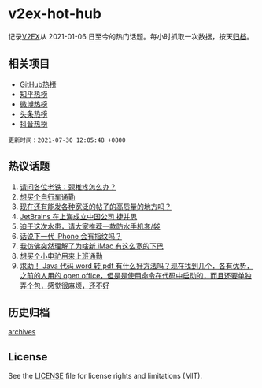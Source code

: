 # v2ex-hot-hub

 记录[V2EX](https://www.v2ex.com/)从 2021-01-06 日至今的热门话题。每小时抓取一次数据，按天[归档](archives)。
 
 ## 相关项目

- [GitHub热榜](https://github.com/snaildev/github-hot-hub)
- [知乎热榜](https://github.com/snaildev/zhihu-hot-hub)
- [微博热榜](https://github.com/snaildev/weibo-hot-hub)
- [头条热榜](https://github.com/snaildev/toutiao-hot-hub)
- [抖音热榜](https://github.com/snaildev/douyin-hot-hub)


 `更新时间：2021-07-30 12:05:48 +0800`

## 热议话题

1. [请问各位老铁：颈椎疼怎么办？](https://www.v2ex.com/t/792481)
1. [想买个自行车通勤](https://www.v2ex.com/t/792521)
1. [现在还有能发各种宽泛的帖子的高质量的地方吗？](https://www.v2ex.com/t/792537)
1. [JetBrains 在上海成立中国公司 捷并思](https://www.v2ex.com/t/792621)
1. [迫于这次水患，请大家推荐一款防水手机套/袋](https://www.v2ex.com/t/792456)
1. [话说下一代 iPhone 会有指纹吗？](https://www.v2ex.com/t/792450)
1. [我仿佛突然理解了为啥新 iMac 有这么宽的下巴](https://www.v2ex.com/t/792490)
1. [想买个小电驴用来上班通勤](https://www.v2ex.com/t/792600)
1. [求助！ Java 代码 word 转 pdf 有什么好方法吗？现在找到几个，各有优势，之前的人用的 open office，但是是使用命令在代码中启动的，而且还要单独弄个包，感觉很麻烦，还不好](https://www.v2ex.com/t/792458)

## 历史归档

[archives](archives)

## License

See the [LICENSE](LICENSE) file for license rights and limitations (MIT).
